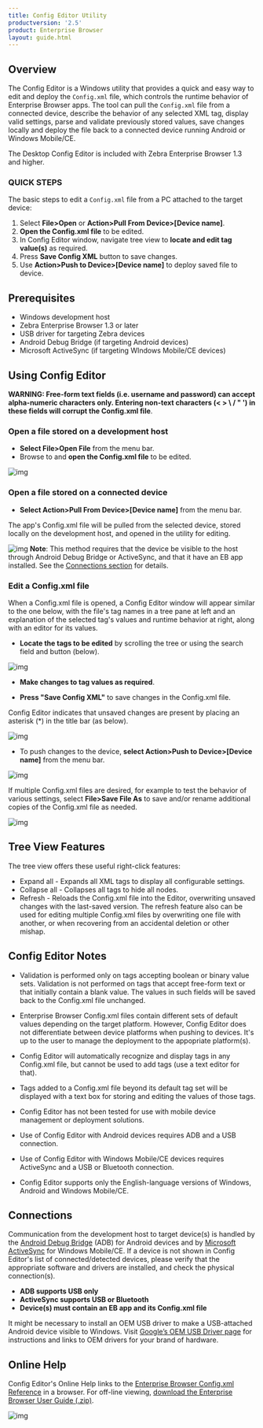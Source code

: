```yaml
---
title: Config Editor Utility
productversion: '2.5'
product: Enterprise Browser
layout: guide.html
---
```

## Overview 

The Config Editor is a Windows utility that provides a quick and easy way to edit and deploy the `Config.xml` file, which controls the runtime behavior of Enterprise Browser apps. The tool can pull the `Config.xml` file from a connected device, describe the behavior of any selected XML tag, display valid settings, parse and validate previously stored values, save changes locally and deploy the file back to a connected device running Android or Windows Mobile/CE. 

The Desktop Config Editor is included with Zebra Enterprise Browser 1.3 and higher. 

### QUICK STEPS
The basic steps to edit a `Config.xml` file from a PC attached to the target device: 
1. Select **File>Open** or **Action>Pull From Device>[Device name]**.
2. **Open the Config.xml file** to be edited. 
3. In Config Editor window, navigate tree view to **locate and edit tag value(s)** as required.
4. Press **Save Config XML** button to save changes.
5. Use **Action>Push to Device>[Device name]** to deploy saved file to device. 

## Prerequisites
* Windows development host
* Zebra Enterprise Browser 1.3 or later
* USB driver for targeting Zebra devices
* Android Debug Bridge (if targeting Android devices)
* Microsoft ActiveSync (if targeting WIndows Mobile/CE devices)

## Using Config Editor

**WARNING: Free-form text fields (i.e. username and password) can accept alpha-numeric characters only. Entering non-text characters (< > \ / " ') in these fields will corrupt the Config.xml file**. 

### Open a file stored on a development host

* **Select File>Open File** from the menu bar.
* Browse to and **open the Config.xml file** to be edited.

![img](../../images/Utilities/ConfigEditor_02.png)

### Open a file stored on a connected device 

* **Select Action>Pull From Device>[Device name]** from the menu bar.

The app's Config.xml file will be pulled from the selected device, stored locally on the development host, and opened in the utility for editing. 

![img](../../images/Utilities/ConfigEditor_03.png)
**Note**: This method requires that the device be visible to the host through Android Debug Bridge or ActiveSync, and that it have an EB app installed. See the [Connections section](../ConfigEditor?Connections) for details. 

### Edit a Config.xml file

When a Config.xml file is opened, a Config Editor window will appear similar to the one below, with the file's tag names in a tree pane at left and an explanation of the selected tag's values and runtime behavior at right, along with an editor for its values. 

* **Locate the tags to be edited** by scrolling the tree or using the search field and button (below). 

![img](../../images/Utilities/ConfigEditor_04.png)

* **Make changes to tag values as required**. 

* **Press "Save Config XML"** to save changes in the Config.xml file.

Config Editor indicates that unsaved changes are present by placing an asterisk (*) in the title bar (as below). 

![img](../../images/Utilities/ConfigEditor_05.png)

* To push changes to the device, **select Action>Push to Device>[Device name]** from the menu bar.

![img](../../images/Utilities/ConfigEditor_06.png)

If multiple Config.xml files are desired, for example to test the behavior of various settings, select **File>Save File As** to save and/or rename additional copies of the Config.xml file as needed. 

![img](../../images/Utilities/ConfigEditor_07.png)

## Tree View Features
The tree view offers these useful right-click features: 

* Expand all - Expands all XML tags to display all configurable settings.
* Collapse all - Collapses all tags to hide all nodes. 
* Refresh - Reloads the Config.xml file into the Editor, overwriting unsaved changes with the last-saved version. The refresh feature also can be used for editing multiple Config.xml files by overwriting one file with another, or when recovering from an accidental deletion or other mishap. 

## Config Editor Notes

* Validation is performed only on tags accepting boolean or binary value sets. Validation is not performed on tags that accept free-form text or that initially contain a blank value. The values in such fields will be saved back to the Config.xml file unchanged. 

* Enterprise Browser Config.xml files contain different sets of default values depending on the target platform. However, Config Editor does not differentiate between device platforms when pushing to devices. It's up to the user to manage the deployment to the appopriate platform(s). 

* Config Editor will automatically recognize and display tags in any Config.xml file, but cannot be used to add tags (use a text editor for that). 

* Tags added to a Config.xml file beyond its default tag set will be displayed with a text box for storing and editing the values of those tags. 

* Config Editor has not been tested for use with mobile device management or deployment solutions. 

* Use of Config Editor with Android devices requires ADB and a USB connection. 

* Use of Config Editor with Windows Mobile/CE devices requires ActiveSync and a USB or Bluetooth connection.  

* Config Editor supports only the English-language versions of Windows, Android and Windows Mobile/CE. 

## Connections
Communication from the development host to target device(s) is handled by the [Android Debug Bridge](http://developer.android.com/tools/help/adb.html) (ADB) for Android devices and by [Microsoft ActiveSync](http://www.microsoft.com/en-us/download/details.aspx?id=15) for Windows Mobile/CE. If a device is not shown in Config Editor's list of connected/detected devices, please verify that the appropriate software and drivers are installed, and check the physical connection(s). 

* **ADB supports USB only**
* **ActiveSync supports USB or Bluetooth** 
* **Device(s) must contain an EB app and its Config.xml file**  

It might be necessary to install an OEM USB driver to make a USB-attached Android device visible to Windows. Visit [Google’s OEM USB Driver page](http://developer.android.com/tools/extras/oem-usb.html) for instructions and links to OEM drivers for your brand of hardware.

## Online Help 
Config Editor's Online Help links to the [Enterprise Browser Config.xml Reference](../configreference) in a browser. For off-line viewing, [download the Enterprise Browser User Guide (.zip)](https://github.com/EBZebra/docs/archive/gh-pages.zip). 

![img](../../images/Utilities/ConfigEditor_08.png)


